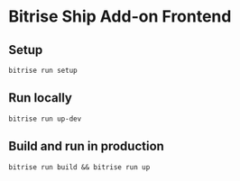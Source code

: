 # Bitrise Ship Add-on Frontend

## Setup

`bitrise run setup`

## Run locally

`bitrise run up-dev`

## Build and run in production

`bitrise run build && bitrise run up`

